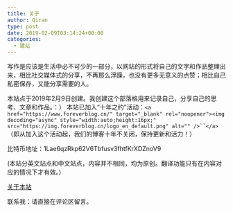 ```yaml
---
title: 关于
author: Qiran
type: post
date: 2019-02-09T03:14:24+00:00
categories: 
  - 建站
---
```

写作是应该是生活中必不可少的一部分，以网站的形式将自己的文字和作品整理出来，相比社交媒体式的分享，不再那么浮躁，也没有更多无意义的点赞；相比自己私密保存，又能分享需要的人。

本站点于2019年2月9日创建。我创建这个部落格用来记录自己，分享自己的思考、文章和作品。：）
本站已加入“十年之约”活动：`<a href="https://www.foreverblog.cn/" target="_blank" rel="noopener"><img decoding="async" style="width:auto;height:16px;" src="https://img.foreverblog.cn/logo_en_default.png" alt="" />``</a>`（即从加入这个活动起，我们的博客十年不关闭，保持更新和活力！）

比特币地址：1Lae6qzRkp62V6Tbfusv3fhtfKrXDZnoV9

(本站分英文站点和中文站点，内容并不相同，均为原创。翻译功能只有在内容对应的情况下才有效。)

[关于本站][1]

联系我：请直接在评论区留言。

 [1]: https://www.liuqiran.com/index.php/category/technology/building-site/

